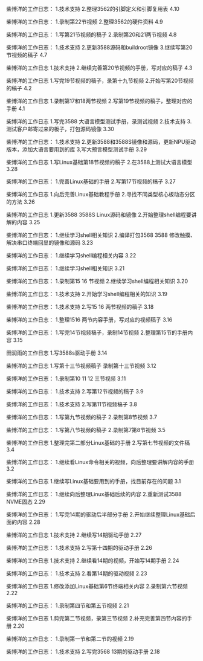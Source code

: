 柴博洋的工作日志：
1.技术支持
2.整理3562的引脚定义和引脚复用表
4.10

柴博洋的工作日志：
1.录制第22节视频
2.整理3562的硬件资料
4.9



柴博洋的工作日志：
	1.写第21节视频的稿子
	2.录制第20和21两节视频
4.8

柴博洋的工作日志：
1.技术支持
2.更新3588源码和buildroot镜像
3.继续写第20节视频的稿子
4.7



柴博洋的工作日志
1.技术支持
2.继续完善第20节视频的手册，写对应的稿子
4.3

柴博洋的工作日志
1.写完19节视频的稿子，录第十九节视频
2.开始写第20节视频的稿子
4.2



柴博洋的工作日志
1.录制第17和18两节视频
2.写第19节视频的稿子，整理对应的手册
4.1



柴博洋的工作日志
1.写完3588 大语言模型测试手册，录测试视频
2.技术支持
3.测试客户邮寄过来的板子，打包源码镜像
3.30



柴博洋的工作日志：
1.技术支持
2.更新3588和3588S镜像和源码，更新NPU驱动版本，添加大语言要用到的库
3,写大预言模型测试手册
3.29



柴博洋的工作日志
1.写Linux基础第18节视频的稿子
2.在3588上测试大语言模型
3.28



柴博洋的工作日志：
1.完善Linux基础的手册
2.写第17节视频的稿子
3.27



柴博洋的工作日志
1.向后完善Linux基础教程手册
2.寻找不同类型核心板动态分区的方法
3.26



柴博洋的工作日志
1.更新3588 3588S Linux源码和镜像
2.开始整理shell编程要讲解的内容
3.25



柴博洋的工作日志：
1.继续学习shell相关知识
2.编译打包3568 3588 修改触摸、解决串口终端回显的镜像和源码
3.23



柴博洋的工作日志：
1.继续学习shell编程相关内容
3.22



柴博洋的工作日志：
1.继续学习shell相关知识
3.21



柴博洋的工作日志：
1.录制第15 16 节视频
2.继续学习shell编程相关知识
3.20



柴博洋的工作日志：
1.技术支持
2.开始学习shell编程相关的知识
3.19



柴博洋的工作日志：
1.技术支持
2.写15 16 两节视频的稿子
3.18



柴博洋的工作日志：
1.整理1516 两节内容手册，写对应的视频稿子
3.16



柴博洋的工作日志：
1.写完14节视频稿子，录制14节视频
2.整理第15节的手册内容
3.15

田润雨的工作日志
1.写3588s驱动手册
3.14



柴博洋的工作日志
1.写第十三节视频稿子 录制第十三节视频
3.12



柴博洋的工作日志：
1.录制第10 11 12 三节视频
3.11



柴博洋的工作日志：
1.技术支持
2.写第12节视频的稿子
3.9



柴博洋的工作日志：
1.技术支持
2.写第11节视频稿子
3.8



柴博洋的工作日志：
1.写第九节视频的稿子
2.录制第8节视频
3.7



柴博洋的工作日志：
1.写第八节视频的稿子
2.录制第7第8节视频
3.5



柴博洋的工作日志
1.整理完第二部分Linux基础的手册
2.写第七节视频的文件稿
3.4



柴博洋的工作日志：
1.继续看Linux命令相关的视频，向后整理要讲解内容的手册
3.2



柴博洋的工作日志
1.继续写Linux基础要用到的手册，找目前存在的问题
3.1



柴博洋的工作日志：
1.继续向后整理Linux基础后续的内容
2.重新测试3588 NVME固态
2.29



柴博洋的工作日志：
1.写完14期的驱动后半部分手册
2.开始继续整理Linux基础后面的内容
2.28



柴博洋的工作日志
1.技术支持
2.继续写14期驱动手册
2.27



柴博洋的工作日志：
1.技术支持
2.写第十四期的驱动手册
2.26



柴博洋的工作日志
1.技术支持
2.继续看14期的视频，开始写14期手册
2.24



柴博洋的工作日志：
1.技术支持
2.看第14期的驱动视频
2.23



柴博洋的工作日志
1.修改添加Linux基础第6节终端相关内容
2.录制第六节视频
2.22



柴博洋的工作日志：
1.录制第四节和第五节视频
2.21



柴博洋的工作日志
1.剪完第二节视频，录第三节视频
2.补充完善第四节内容的手册
2.20



柴博洋的工作日志：
1.录制第一节和第二节的视频
2.19



柴博洋的工作日志：
1.技术支持
2.写完3568 13期的驱动手册
2.18